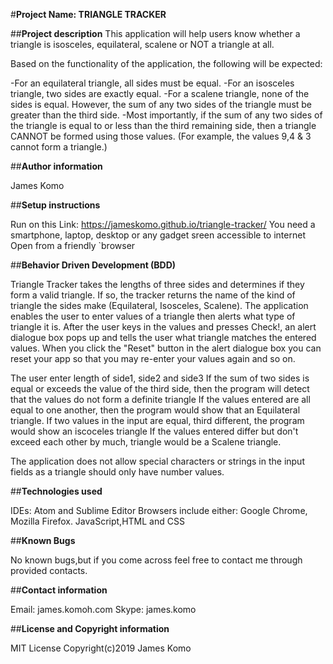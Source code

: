 #**Project Name: TRIANGLE TRACKER**

##**Project description**
This application will help users know whether a triangle is isosceles, equilateral, scalene or NOT a triangle at all.

Based on the functionality of the application, the following will be expected:

-For an equilateral triangle, all sides must be equal.
-For an isosceles triangle, two sides are exactly equal.
-For a scalene triangle, none of the sides is equal. However, the sum of any two sides of the triangle must be greater than the third side.
-Most importantly, if the sum of any two sides of the triangle is equal to or less than the third remaining side, then a triangle CANNOT be formed using those values. (For example, the values 9,4 & 3 cannot form a triangle.)


##**Author information**

James Komo


##**Setup instructions**

Run on this Link: https://jameskomo.github.io/triangle-tracker/
You need a smartphone, laptop, desktop or any gadget sreen accessible to internet
Open from a friendly `browser


##**Behavior Driven Development (BDD)**

Triangle Tracker takes the lengths of three sides and determines if they form a valid triangle. If so, the tracker returns the name of the kind of triangle the sides make (Equilateral, Isosceles, Scalene).
The application enables the user to enter values of a triangle then alerts what type of triangle it is.
After the user keys in the values and presses Check!, an alert dialogue box pops up and tells the user what triangle matches the entered values. When you click the "Reset" button in the alert dialogue box you can reset your app so that you may re-enter your values again and so on.

The user enter length of side1, side2 and side3
If the sum of two sides is equal or exceeds the value of the third side, then the program will detect that the values do not form a definite triangle
If the values entered are all equal to one another, then the program would show that an Equilateral triangle.
If two values in the input are equal, third different, the program would show an iscoceles triangle
If the values entered differ but don't exceed each other by much, triangle would be a Scalene triangle.

The application does not allow special characters or strings in the input fields as a triangle should only have number values.




##**Technologies used**

IDEs: Atom and Sublime Editor
Browsers include either: Google Chrome, Mozilla Firefox.
JavaScript,HTML and CSS


##**Known Bugs**

No known bugs,but if you come across feel free to contact me through provided contacts.


##**Contact information**

Email: james.komoh.com Skype: james.komo



##**License and Copyright information**

MIT License
Copyright(c)2019 James Komo
